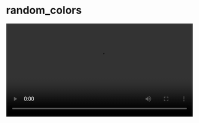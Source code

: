 # random_colors

<!-- ![random_colors_gif](imgs/random_colors.gif) -->
<video src='imgs/random_colors.mp4' width="100%"/>

Random color dots generation using P5.js

The colors are generated using Perlin noise.

## Demo

A demo is available at: [https://lucaangioloni.github.io/random_colors/](https://lucaangioloni.github.io/random_colors/)
